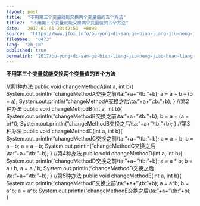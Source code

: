 ```yaml
---
layout: post
title:  "不用第三个变量就能交换两个变量值的五个方法"
title2:  "不用第三个变量就能交换两个变量值的五个方法"
date:   2017-01-01 23:42:53  +0800
source:  "https://www.jfox.info/bu-yong-di-san-ge-bian-liang-jiu-neng-jiao-huan-liang-ge-bian-liang-zhi-de-wu-ge-fang-fa.html"
fileName:  "0473"
lang:  "zh_CN"
published: true
permalink: "2017/bu-yong-di-san-ge-bian-liang-jiu-neng-jiao-huan-liang-ge-bian-liang-zhi-de-wu-ge-fang-fa.html"
---
```




**不用第三个变量就能交换两个变量值的五个方法**

//第1种办法
public void changeMethodA(int a, int b){
System.out.println(“changeMethodA交换之前\ta:”+a+”\tb:”+b);
a = a + b – (b = a);
System.out.println(“changeMethodA交换之后\ta:”+a+”\tb:”+b);
}
//第2种办法
public void changeMethodB(int a, int b){
System.out.println(“changeMethodB交换之前\ta:”+a+”\tb:”+b);
b = a + (a = b)*0;
System.out.println(“changeMethodB交换之后\ta:”+a+”\tb:”+b);
}
//第3种办法
public void changeMethodC(int a, int b){
System.out.println(“changeMethodC交换之前\ta:”+a+”\tb:”+b);
a = a + b;
b = a – b;
a = a – b;
System.out.println(“changeMethodC交换之后\ta:”+a+”\tb:”+b);
}
//第4种办法
public void changeMethodD(int a, int b){
System.out.println(“changeMethodD交换之前\ta:”+a+”\tb:”+b);
a = a * b;
b = a / b;
a = a / b;
System.out.println(“changeMethodD交换之后\ta:”+a+”\tb:”+b);
}
//第5种办法
public void changeMethodE(int a, int b){
System.out.println(“changeMethodE交换之前\ta:”+a+”\tb:”+b);
a = a^b;
b = a^b;
a = a^b;
System.out.println(“changeMethodE交换之后\ta:”+a+”\tb:”+b);
}
